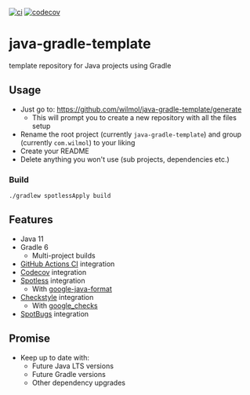 [![ci](https://github.com/wilmol/java-gradle-template/workflows/CI/badge.svg)](https://github.com/wilmol/java-gradle-template/actions?query=workflow%3ACI)
[![codecov](https://codecov.io/gh/wilmol/java-gradle-template/branch/master/graph/badge.svg)](https://codecov.io/gh/wilmol/java-gradle-template)

# java-gradle-template
template repository for Java projects using Gradle

## Usage
* Just go to: https://github.com/wilmol/java-gradle-template/generate
  * This will prompt you to create a new repository with all the files setup
* Rename the root project (currently `java-gradle-template`) and group (currently `com.wilmol`) to your liking 
* Create your README
* Delete anything you won't use (sub projects, dependencies etc.)

### Build
```
./gradlew spotlessApply build
```

## Features
* Java 11
* Gradle 6
  * Multi-project builds
* [GitHub Actions CI](https://help.github.com/actions/language-and-framework-guides/building-and-testing-java-with-gradle) integration
* [Codecov](https://codecov.io/) integration
* [Spotless](https://github.com/diffplug/spotless) integration 
  * With [google-java-format](https://github.com/google/google-java-format)
* [Checkstyle](https://github.com/checkstyle/checkstyle) integration 
  * With [google_checks](https://github.com/checkstyle/checkstyle/blob/master/src/main/resources/google_checks.xml)
* [SpotBugs](https://spotbugs.github.io/) integration

## Promise
* Keep up to date with:
  * Future Java LTS versions
  * Future Gradle versions
  * Other dependency upgrades
